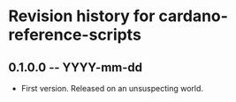 # Revision history for cardano-reference-scripts

## 0.1.0.0 -- YYYY-mm-dd

* First version. Released on an unsuspecting world.
